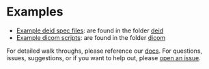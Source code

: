 # Examples

 - [Example deid spec files](deid): are found in the folder [deid](deid)
 - [Example dicom scripts](dicom): are found in the folder [dicom](dicom)

For detailed walk throughs, please reference our [docs](https://pydicom.github.io/deid).
For questions, issues, suggestions, or if you want to help out,
please [open an issue](https://www.github.com/pydicom/deid).
